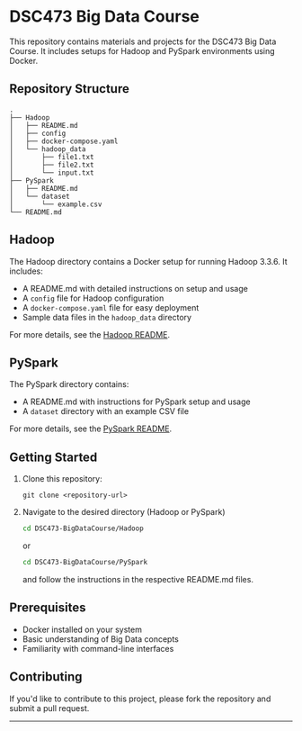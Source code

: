 # DSC473 Big Data Course

This repository contains materials and projects for the DSC473 Big Data Course. It includes setups for Hadoop and PySpark environments using Docker.

## Repository Structure

```
.
├── Hadoop
│   ├── README.md
│   ├── config
│   ├── docker-compose.yaml
│   └── hadoop_data
│       ├── file1.txt
│       ├── file2.txt
│       └── input.txt
├── PySpark
│   ├── README.md
│   └── dataset
│       └── example.csv
└── README.md
```

## Hadoop

The Hadoop directory contains a Docker setup for running Hadoop 3.3.6. It includes:

- A README.md with detailed instructions on setup and usage
- A `config` file for Hadoop configuration
- A `docker-compose.yaml` file for easy deployment
- Sample data files in the `hadoop_data` directory

For more details, see the [Hadoop README](./Hadoop/README.md).

## PySpark

The PySpark directory contains:

- A README.md with instructions for PySpark setup and usage
- A `dataset` directory with an example CSV file

For more details, see the [PySpark README](./PySpark/README.md).

## Getting Started

1. Clone this repository:
   ```
   git clone <repository-url>
   ```

2. Navigate to the desired directory (Hadoop or PySpark)
    ```bash
    cd DSC473-BigDataCourse/Hadoop
    ```
    or
    ```bash
    cd DSC473-BigDataCourse/PySpark
    ```
    and follow the instructions in the respective README.md files.

## Prerequisites

- Docker installed on your system
- Basic understanding of Big Data concepts
- Familiarity with command-line interfaces

## Contributing

If you'd like to contribute to this project, please fork the repository and submit a pull request.

---